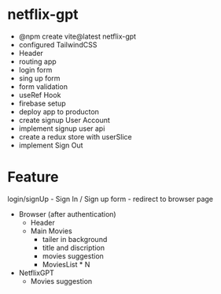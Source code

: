 # netflix-gpt
- @npm create vite@latest netflix-gpt
- configured TailwindCSS
- Header
- routing app
- login form
- sing up form
- form validation
- useRef Hook 
- firebase setup
- deploy app to producton
- create signup User Account
- implement signup user api
- create a redux store with userSlice
- implement Sign Out


# Feature
login/signUp
    - Sign In / Sign up form
    - redirect to browser page
- Browser (after authentication)
    - Header
    - Main Movies
        - tailer in background
        - title and discription
        - movies suggestion
        - MoviesList * N
- NetflixGPT
    - Movies suggestion